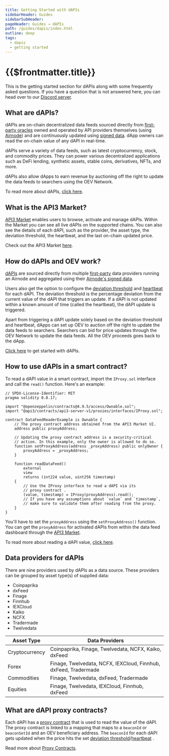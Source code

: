```yaml
---
title: Getting Started with dAPIs
sidebarHeader: Guides
sidebarSubHeader:
pageHeader: Guides → dAPIs
path: /guides/dapis/index.html
outline: deep
tags:
  - dapis
  - getting started
---
```


<PageHeader/>

<SearchHighlight/>

<FlexStartTag/>

# {{$frontmatter.title}}

This is the getting started section for dAPIs along with some frequently asked
questions. If you have a question that is not answered here, you can head over
to our [Discord server](https://discord.com/invite/qnRrcfnm5W).

## What are dAPIs?

dAPIs are on-chain decentralized data feeds sourced directly from
[first-party oracles](/explore/airnode/why-first-party-oracles.md) owned and
operated by API providers themselves (using
[Airnode](/reference/airnode/latest/understand/)) and are continuously updated
using [signed data](/reference/airnode/latest/understand/http-gateways.md). dApp
owners can read the on-chain value of any dAPI in real-time.

dAPIs serve a variety of data feeds, such as latest cryptocurrency, stock, and
commodity prices. They can power various decentralized applications such as DeFi
lending, synthetic assets, stable coins, derivatives, NFTs, and more.

dAPIs also allow dApps to earn revenue by auctioning off the right to update the
data feeds to searchers using the OEV Network.

To read more about dAPIs, [click here](/reference/dapis/understand/).

## What is the API3 Market?

[API3 Market](https://market.api3.org/) enables users to browse, activate and
manage dAPIs. Within the Market you can see all live dAPIs on the supported
chains. You can also see the details of each dAPI, such as the provider, the
asset type, the deviation threshold, the heartbeat, and the last on-chain
updated price.

Check out the API3 Market [here](https://market.api3.org/).

## How do dAPIs and OEV work?

[dAPIs](/reference/dapis/understand/managed.md) are sourced directly from
multiple [first-party](/explore/airnode/why-first-party-oracles.md) data
providers running an Airnode and aggregated using their
[Airnode's signed data](/reference/airnode/latest/understand/http-gateways.md).

Users also get the option to configure the
[deviation threshold](/reference/dapis/understand/deviations.md) and
[heartbeat](/reference/dapis/understand/deviations.md#heartbeat) for each dAPI.
The deviation threshold is the percentage deviation from the current value of
the dAPI that triggers an update. If a dAPI is not updated within a known amount
of time (called the heartbeat), the dAPI update is triggered.

Apart from triggering a dAPI update solely based on the deviation threshold and
heartbeat, dApps can set up OEV to auction off the right to update the data
feeds to searchers. Searchers can bid for price updates through the OEV Network
to update the data feeds. All the OEV proceeds goes back to the dApp.

[Click here](/guides/dapis/subscribing-to-dapis/) to get started with dAPIs.

## How to use dAPIs in a smart contract?

To read a dAPI value in a smart contract, import the `IProxy.sol` interface and
call the `read()` function. Here's an example:

```solidity
// SPDX-License-Identifier: MIT
pragma solidity 0.8.17;

import "@openzeppelin/contracts@4.9.5/access/Ownable.sol";
import "@api3/contracts/api3-server-v1/proxies/interfaces/IProxy.sol";

contract DataFeedReaderExample is Ownable {
    // The proxy contract address obtained from the API3 Market UI.
    address public proxyAddress;

    // Updating the proxy contract address is a security-critical
    // action. In this example, only the owner is allowed to do so.
    function setProxyAddress(address _proxyAddress) public onlyOwner {
        proxyAddress = _proxyAddress;
    }

    function readDataFeed()
        external
        view
        returns (int224 value, uint256 timestamp)
    {
        // Use the IProxy interface to read a dAPI via its
        // proxy contract .
        (value, timestamp) = IProxy(proxyAddress).read();
        // If you have any assumptions about `value` and `timestamp`,
        // make sure to validate them after reading from the proxy.
    }
}
```

You'll have to set the `proxyAddress` using the `setProxyAddress()` function.
You can get the `proxyAddress` for activated dAPIs from within the data feed
dashboard through the [API3 Market](https://market.api3.org/).

To read more about reading a dAPI value,
[click here](/guides/dapis/read-a-dapi/).

## Data providers for dAPIs

There are nine providers used by dAPIs as a data source. These providers can be
grouped by asset type(s) of supplied data:

- Coinpaprika
- dxFeed
- Finage
- Finnhub
- IEXCloud
- Kaiko
- NCFX
- Tradermade
- Twelvedata

| Asset Type     | Data Providers                                                  |
| -------------- | --------------------------------------------------------------- |
| Cryptocurrency | Coinpaprika, Finage, Twelvedata, NCFX, Kaiko, dxFeed            |
| Forex          | Finage, Twelvedata, NCFX, IEXCloud, Finnhub, dxFeed, Tradermade |
| Commodities    | Finage, Twelvedata, dxFeed, Tradermade                          |
| Equities       | Finage, Twelvedata, IEXCloud, Finnhub, dxFeed                   |

## What are dAPI proxy contracts?

Each dAPI has a [proxy contract](/reference/dapis/understand/proxy-contracts)
that is used to read the value of the dAPI. The proxy contract is linked to a
mapping that maps to a `beaconId` or `beaconSetId` and an OEV beneficiary
address. The `beaconId` for each dAPI gets updated when the price hits the set
[deviation threshold](/reference/dapis/understand/deviations.md)/[heartbeat](/reference/dapis/understand/deviations.md#heartbeat)
.

Read more about
[Proxy Contracts](/reference/dapis/understand/proxy-contracts.md).

<FlexEndTag/>

